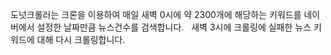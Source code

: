 도넛크롤러는 크론을 이용하여 매일 새벽 0시에 약 2300개에 해당하는 키워드를 네이버에서 설정한 날짜만큼 뉴스건수를 검색합니다.  
새벽 3시에 크롤링에 실패한 뉴스 키워드에 대해 다시 크롤링합니다. 
